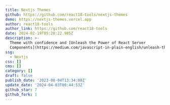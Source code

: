 ```yaml
---
title: Nextjs Themes
github: https://github.com/react18-tools/nextjs-themes
demo: https://nextjs-themes.vercel.app
author: react18-tools
author_link: https://github.com/react18-tools
date: 2024-02-19T05:28:22.985Z
description: >-
  Theme with confidence and [Unleash the Power of React Server
  Components](https://medium.com/javascript-in-plain-english/unleash-the-power-of-react-server-components-eb3fe7201231)
ssg:
  - Nextjs
css: []
cms: []
category: []
draft: false
publish_date: '2023-08-04T13:34:08Z'
update_date: '2024-04-03T00:44:53Z'
github_star: 7
github_fork: 1
---
```

